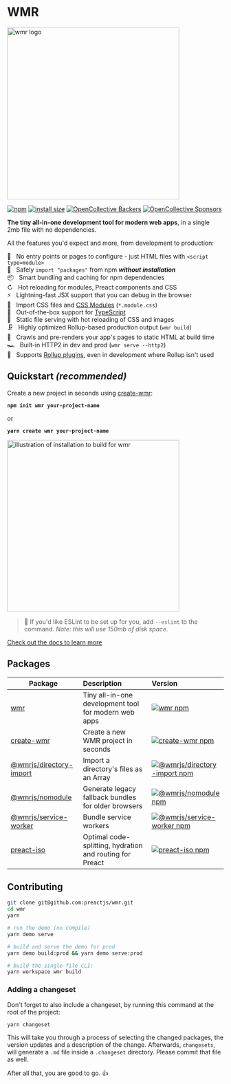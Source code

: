 # WMR

<img src="./docs/public/assets/wmr.svg" alt="wmr logo" width="400">

[![npm](https://img.shields.io/npm/v/wmr.svg)](http://npm.im/wmr)
[![install size](https://packagephobia.com/badge?p=wmr)](https://packagephobia.com/result?p=wmr)
[![OpenCollective Backers](https://opencollective.com/preact/backers/badge.svg)](#backers)
[![OpenCollective Sponsors](https://opencollective.com/preact/sponsors/badge.svg)](#sponsors)

**The tiny all-in-one development tool for modern web apps**, in a single 2mb file with no dependencies.

All the features you'd expect and more, from development to production:

🔨 &nbsp; No entry points or pages to configure - just HTML files with `<script type=module>`<br>
🦦 &nbsp; Safely `import "packages"` from npm **_without installation_**<br>
📦 &nbsp; Smart bundling and caching for npm dependencies<br>
↻ &nbsp; Hot reloading for modules, Preact components and CSS<br>
⚡️ &nbsp; Lightning-fast JSX support that you can debug in the browser<br>
💄 &nbsp; Import CSS files and [CSS Modules](https://github.com/css-modules/css-modules) (`*.module.css`)<br>
🔩 &nbsp; Out-of-the-box support for [TypeScript](https://www.typescriptlang.org/)<br>
📂 &nbsp; Static file serving with hot reloading of CSS and images<br>
🗜 &nbsp; Highly optimized Rollup-based production output (`wmr build`)<br>
📑 &nbsp; Crawls and pre-renders your app's pages to static HTML at build time<br>
🏎 &nbsp; Built-in HTTP2 in dev and prod (`wmr serve --http2`)<br>
🔧 &nbsp; Supports [Rollup plugins](packages/wmr/README.md#configuration-and-plugins), even in development where Rollup isn't used

## Quickstart _(recommended)_

Create a new project in seconds using [create-wmr](https://npm.im/create-wmr):

<strong><code>npm init wmr your-project-name</code></strong>

or

<strong><code>yarn create wmr your-project-name</code></strong>

<p>
<img width="400" src="https://user-images.githubusercontent.com/105127/100917537-4661e100-34a5-11eb-89bd-565b7bc31919.gif" alt="illustration of installation to build for wmr">
</p>

> 💁 If you'd like ESLint to be set up for you, add `--eslint` to the command. _Note: this will use 150mb of disk space._

[Check out the docs to learn more](https://wmr.dev/docs)

## Packages

| Package                                              | Description                                              | Version                                                                                                                            |
| ---------------------------------------------------- | :------------------------------------------------------- | :--------------------------------------------------------------------------------------------------------------------------------- |
| [wmr](packages/wmr)                                  | Tiny all-in-one development tool for modern web apps     | [![wmr npm](https://img.shields.io/npm/v/wmr.svg)](https://npm.im/wmr)                                                             |
| [create-wmr](packages/create-wmr)                    | Create a new WMR project in seconds                      | [![create-wmr npm](https://img.shields.io/npm/v/create-wmr.svg)](https://npm.im/create-wmr)                                        |
| [@wmrjs/directory-import](packages/directory-plugin) | Import a directory's files as an Array                   | [![@wmrjs/directory-import npm](https://img.shields.io/npm/v/@wmrjs/directory-import.svg)](https://npm.im/@wmrjs/directory-import) |
| [@wmrjs/nomodule](packages/nomodule-plugin)          | Generate legacy fallback bundles for older browsers      | [![@wmrjs/nomodule npm](https://img.shields.io/npm/v/@wmrjs/nomodule.svg)](https://npm.im/@wmrjs/nomodule)                         |
| [@wmrjs/service-worker](packages/sw-plugin)          | Bundle service workers                                   | [![@wmrjs/service-worker npm](https://img.shields.io/npm/v/@wmrjs/service-worker.svg)](https://npm.im/@wmrjs/service-worker)       |
| [preact-iso](packages/preact-iso)                    | Optimal code-splitting, hydration and routing for Preact | [![preact-iso npm](https://img.shields.io/npm/v/preact-iso.svg)](https://npm.im/preact-iso)                                        |

## Contributing

```sh
git clone git@github.com:preactjs/wmr.git
cd wmr
yarn

# run the demo (no compile)
yarn demo serve

# build and serve the demo for prod
yarn demo build:prod && yarn demo serve:prod

# build the single-file CLI:
yarn workspace wmr build
```

### Adding a changeset

Don't forget to also include a changeset, by running this command at the root of the project:

```sh
yarn changeset
```

This will take you through a process of selecting the changed packages, the version updates and a description of the change. Afterwards, `changesets`, will generate a `.md` file inside a `.changeset` directory. Please commit that file as well.

After all that, you are good to go. :+1:

